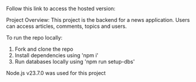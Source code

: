 Follow this link to access the hosted version: 

Project Overview:
This project is the backend for a news application.
Users can access articles, comments, topics and users.

To run the repo locally:
1) Fork and clone the repo
2) Install dependencies using 'npm i'
3) Run databases locally using 'npm run setup-dbs'

Node.js v23.7.0 was used for this project
